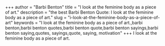 +++
author = "Barbi Benton"
title = "I look at the feminine body as a piece of art."
description = "the best Barbi Benton Quote: I look at the feminine body as a piece of art."
slug = "i-look-at-the-feminine-body-as-a-piece-of-art"
keywords = "I look at the feminine body as a piece of art.,barbi benton,barbi benton quotes,barbi benton quote,barbi benton sayings,barbi benton saying,quotes, sayings,quote, saying, motivation"
+++
I look at the feminine body as a piece of art.

